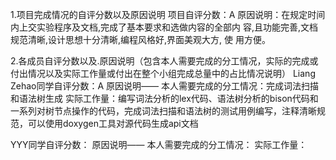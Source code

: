 1.项目完成情况的自评分数以及原因说明
项目自评分数：A
原因说明：在规定时间内上交实验程序及文档,完成了基本要求和选做内容的全部内
容,且功能完善,文档规范清晰,设计思想十分清晰,编程风格好,界面美观大方, 使
用方便。

2.各成员自评分数以及.原因说明（包含本人需要完成的分工情况，实际的完成或付出情况以及实际工作量或付出在整个小组完成总量中的占比情况说明）
Liang Zehao同学自评分数：A
原因说明——
    本人需要完成的分工情况：完成词法扫描和语法树生成
    实际工作量：编写词法分析的lex代码、语法树分析的bison代码和一系列对树节点操作的代码，完成词法扫描和语法树的测试用例编写，注释清晰规范，可以使用doxygen工具对源代码生成api文档

YYY同学自评分数：
原因说明——
    本人需要完成的分工情况：
    实际工作量：